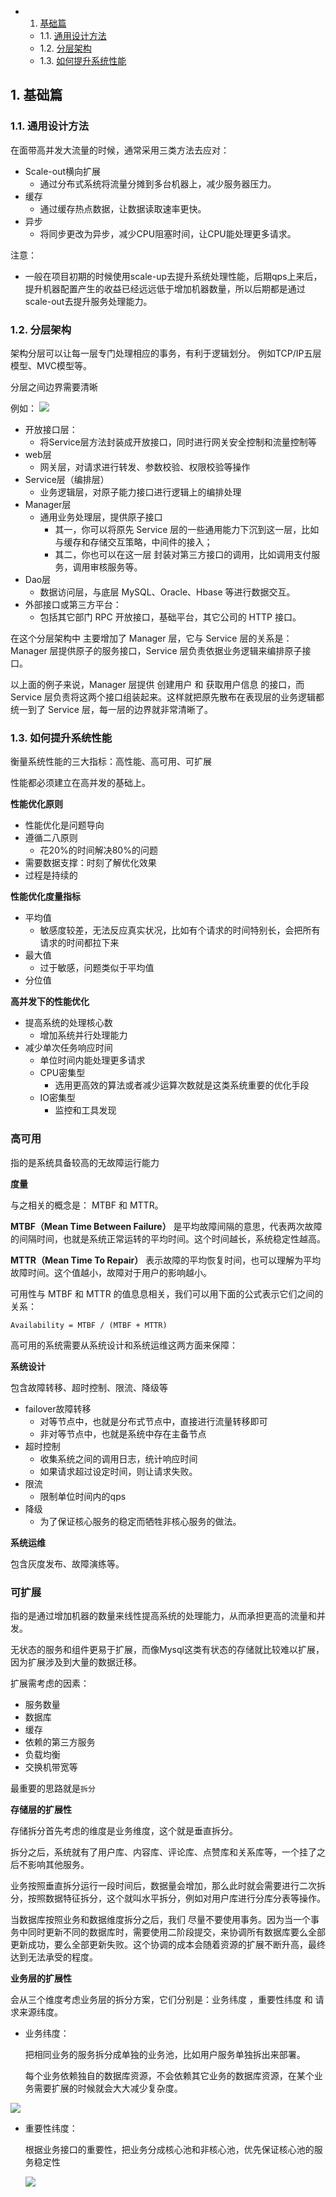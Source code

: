 <!-- vscode-markdown-toc -->
* 1. [基础篇](#)
	* 1.1. [通用设计方法](#-1)
	* 1.2. [分层架构](#-1)
	* 1.3. [如何提升系统性能](#-1)

<!-- vscode-markdown-toc-config
	numbering=true
	autoSave=true
	/vscode-markdown-toc-config -->
<!-- /vscode-markdown-toc -->
##  1. <a name=''></a>基础篇

###  1.1. <a name='-1'></a>通用设计方法
在面带高并发大流量的时候，通常采用三类方法去应对：
- Scale-out横向扩展
  - 通过分布式系统将流量分摊到多台机器上，减少服务器压力。
- 缓存
  - 通过缓存热点数据，让数据读取速率更快。
- 异步
  - 将同步更改为异步，减少CPU阻塞时间，让CPU能处理更多请求。


注意：
- 一般在项目初期的时候使用scale-up去提升系统处理性能，后期qps上来后，提升机器配置产生的收益已经远远低于增加机器数量，所以后期都是通过scale-out去提升服务处理能力。


###  1.2. <a name='-1'></a>分层架构
架构分层可以让每一层专门处理相应的事务，有利于逻辑划分。
例如TCP/IP五层模型、MVC模型等。

分层之间边界需要清晰

例如：
![](typora-user-images/2023-09-21-23-52-29.png)

- 开放接口层：
  - 将Service层方法封装成开放接口，同时进行网关安全控制和流量控制等
- web层
  - 网关层，对请求进行转发、参数校验、权限校验等操作
- Service层（编排层）
  - 业务逻辑层，对原子能力接口进行逻辑上的编排处理
- Manager层
  - 通用业务处理层，提供原子接口
    - 其一，你可以将原先 Service 层的一些通用能力下沉到这一层，比如 与缓存和存储交互策略，中间件的接入；
    - 其二，你也可以在这一层 封装对第三方接口的调用，比如调用支付服务，调用审核服务等。
- Dao层
  - 数据访问层，与底层 MySQL、Oracle、Hbase 等进行数据交互。
- 外部接口或第三方平台：
  - 包括其它部门 RPC 开放接口，基础平台，其它公司的 HTTP 接口。

在这个分层架构中 主要增加了 Manager 层，它与 Service 层的关系是：Manager 层提供原子的服务接口，Service 层负责依据业务逻辑来编排原子接口。

以上面的例子来说，Manager 层提供 创建用户 和 获取用户信息 的接口，而 Service 层负责将这两个接口组装起来。这样就把原先散布在表现层的业务逻辑都统一到了 Service 层，每一层的边界就非常清晰了。


###  1.3. <a name='-1'></a>如何提升系统性能
衡量系统性能的三大指标：高性能、高可用、可扩展

性能都必须建立在高并发的基础上。

**性能优化原则**
- 性能优化是问题导向
- 遵循二八原则
  - 花20%的时间解决80%的问题
- 需要数据支撑：时刻了解优化效果
- 过程是持续的


**性能优化度量指标**
- 平均值
  - 敏感度较差，无法反应真实状况，比如有个请求的时间特别长，会把所有请求的时间都拉下来
- 最大值
  - 过于敏感，问题类似于平均值
- 分位值

**高并发下的性能优化**
- 提高系统的处理核心数
  - 增加系统并行处理能力
- 减少单次任务响应时间
  - 单位时间内能处理更多请求
  - CPU密集型
    - 选用更高效的算法或者减少运算次数就是这类系统重要的优化手段
  - IO密集型
    - 监控和工具发现

### 高可用
指的是系统具备较高的无故障运行能力

**度量**

与之相关的概念是： MTBF 和 MTTR。

**MTBF（Mean Time Between Failure）** 是平均故障间隔的意思，代表两次故障的间隔时间，也就是系统正常运转的平均时间。这个时间越长，系统稳定性越高。

**MTTR（Mean Time To Repair）** 表示故障的平均恢复时间，也可以理解为平均故障时间。这个值越小，故障对于用户的影响越小。

可用性与 MTBF 和 MTTR 的值息息相关，我们可以用下面的公式表示它们之间的关系：

``Availability = MTBF / (MTBF + MTTR)``

高可用的系统需要从系统设计和系统运维这两方面来保障：

**系统设计**

包含故障转移、超时控制、限流、降级等

- failover故障转移
  - 对等节点中，也就是分布式节点中，直接进行流量转移即可
  - 非对等节点中，也就是系统中存在主备节点
- 超时控制
  - 收集系统之间的调用日志，统计响应时间
  - 如果请求超过设定时间，则让请求失败。
- 限流
  - 限制单位时间内的qps
- 降级
  - 为了保证核心服务的稳定而牺牲非核心服务的做法。

**系统运维**

包含灰度发布、故障演练等。


### 可扩展

指的是通过增加机器的数量来线性提高系统的处理能力，从而承担更高的流量和并发。

无状态的服务和组件更易于扩展，而像Mysql这类有状态的存储就比较难以扩展，因为扩展涉及到大量的数据迁移。

扩展需考虑的因素：
- 服务数量
- 数据库
- 缓存
- 依赖的第三方服务
- 负载均衡
- 交换机带宽等


最重要的思路就是`拆分`

**存储层的扩展性**

存储拆分首先考虑的维度是业务维度，这个就是垂直拆分。

拆分之后，系统就有了用户库、内容库、评论库、点赞库和关系库等，一个挂了之后不影响其他服务。

业务按照垂直拆分运行一段时间后，数据量会增加，那么此时就会需要进行二次拆分，按照数据特征拆分，这个就叫水平拆分，例如对用户库进行分库分表等操作。

当数据库按照业务和数据维度拆分之后，我们 尽量不要使用事务。因为当一个事务中同时更新不同的数据库时，需要使用二阶段提交，来协调所有数据库要么全部更新成功，要么全部更新失败。这个协调的成本会随着资源的扩展不断升高，最终达到无法承受的程度。


**业务层的扩展性**

会从三个维度考虑业务层的拆分方案，它们分别是：业务纬度 ，重要性纬度 和 请求来源纬度。

- 业务纬度：
  
    把相同业务的服务拆分成单独的业务池，比如用户服务单独拆出来部署。

    每个业务依赖独自的数据库资源，不会依赖其它业务的数据库资源，在某个业务需要扩展的时候就会大大减少复杂度。

![](typora-user-images/2023-09-22-00-59-43.png)

- 重要性纬度：

    根据业务接口的重要性，把业务分成核心池和非核心池，优先保证核心池的服务稳定性

    ![](typora-user-images/2023-09-22-01-01-11.png)